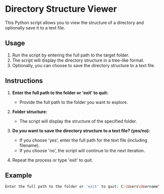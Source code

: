 # Directory Structure Viewer

This Python script allows you to view the structure of a directory and optionally save it to a text file.

## Usage

1. Run the script by entering the full path to the target folder.
2. The script will display the directory structure in a tree-like format.
3. Optionally, you can choose to save the directory structure to a text file.

## Instructions

1. **Enter the full path to the folder or 'exit' to quit:**
   - Provide the full path to the folder you want to explore.

2. **Folder structure:**
   - The script will display the structure of the specified folder.

3. **Do you want to save the directory structure to a text file? (yes/no):**
   - If you choose 'yes', enter the full path for the text file (including filename).
   - If you choose 'no', the script will continue to the next iteration.

4. Repeat the process or type 'exit' to quit.

## Example

```bash
Enter the full path to the folder or 'exit' to quit: C:\Users\Username\Documents\Projects
